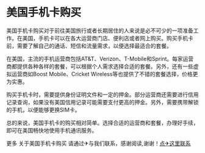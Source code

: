 # 美国手机卡购买

美国手机卡购买对于前往美国旅行或者长期居住的人来说是必不可少的一项准备工作。在美国，手机卡可以在各大运营商门店、便利店或者网上购买。购买手机卡前，需要了解自己的通话、短信和流量需求，以便选择最适合的套餐。

在美国，主流的手机运营商包括AT&T、Verizon、T-Mobile和Sprint。每家运营商都提供各种各样的套餐，可以根据个人需求选择合适的套餐。另外，还有一些虚拟运营商如Boost Mobile、Cricket Wireless等也提供了不错的套餐选择，价格更为实惠。

购买手机卡时，需要提供身份证明文件和一定的押金。部分运营商还需要进行信用记录查询，如果没有美国信用记录可能需要支付更高的押金。另外，需要携带解锁的手机，以便能够更换SIM卡。

总的来说，美国手机卡的购买相对简单。选择合适的运营商和套餐，办理好手续，即可在美国畅快地使用手机通讯服务。

更多 关于美国手机卡购买 请通过✈与我们联系，感谢阅读,谢谢！[点✈这里联系](https://w.k02.cc)